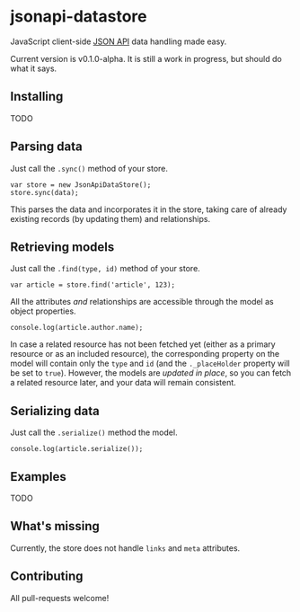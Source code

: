 # jsonapi-datastore

JavaScript client-side [JSON API](http://jsonapi.org) data handling made easy.

Current version is v0.1.0-alpha. It is still a work in progress, but should do what it says.

## Installing

TODO

## Parsing data

Just call the `.sync()` method of your store.
```
var store = new JsonApiDataStore();
store.sync(data);
```
This parses the data and incorporates it in the store, taking care of already existing records (by updating them) and relationships.

## Retrieving models

Just call the `.find(type, id)` method of your store.
```
var article = store.find('article', 123);
```
All the attributes *and* relationships are accessible through the model as object properties.
```
console.log(article.author.name);
```
In case a related resource has not been fetched yet (either as a primary resource or as an included resource), the corresponding property on the model will contain only the `type` and `id` (and the `._placeHolder` property will be set to `true`). However, the models are *updated in place*, so you can fetch a related resource later, and your data will remain consistent.

## Serializing data

Just call the `.serialize()` method the model.
```
console.log(article.serialize());
```

## Examples

TODO

## What's missing

Currently, the store does not handle `links` and `meta` attributes.

## Contributing

All pull-requests welcome!
